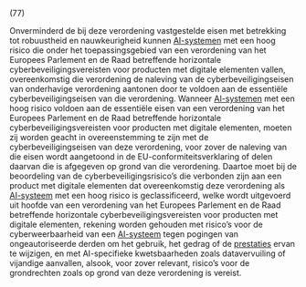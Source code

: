 (77)

Onverminderd de bij deze verordening vastgestelde eisen met betrekking tot robuustheid en nauwkeurigheid kunnen [AI-systemen](a3.md#^ai-systeem) met een hoog risico die onder het toepassingsgebied van een verordening van het Europees Parlement en de Raad betreffende horizontale cyberbeveiligingsvereisten voor producten met digitale elementen vallen, overeenkomstig die verordening de naleving van de cyberbeveiligingseisen van onderhavige verordening aantonen door te voldoen aan de essentiële cyberbeveiligingseisen van die verordening. Wanneer [AI-systemen](a3.md#^ai-systeem) met een hoog risico voldoen aan de essentiële eisen van een verordening van het Europees Parlement en de Raad betreffende horizontale cyberbeveiligingsvereisten voor producten met digitale elementen, moeten zij worden geacht in overeenstemming te zijn met de cyberbeveiligingseisen van deze verordening, voor zover de naleving van die eisen wordt aangetoond in de EU-conformiteitsverklaring of delen daarvan die is afgegeven op grond van die verordening. Daartoe moet bij de beoordeling van de cyberbeveiligingsrisico’s die verbonden zijn aan een product met digitale elementen dat overeenkomstig deze verordening als [AI-systeem](a3.md#^ai-systeem) met een hoog risico is geclassificeerd, welke wordt uitgevoerd uit hoofde van een verordening van het Europees Parlement en de Raad betreffende horizontale cyberbeveiligingsvereisten voor producten met digitale elementen, rekening worden gehouden met risico’s voor de cyberweerbaarheid van een [AI-systeem](a3.md#^ai-systeem) tegen pogingen van ongeautoriseerde derden om het gebruik, het gedrag of de [prestaties](a3.md#^prestaties) ervan te wijzigen, en met AI-specifieke kwetsbaarheden zoals datavervuiling of vijandige aanvallen, alsook, voor zover relevant, risico’s voor de grondrechten zoals op grond van deze verordening is vereist.